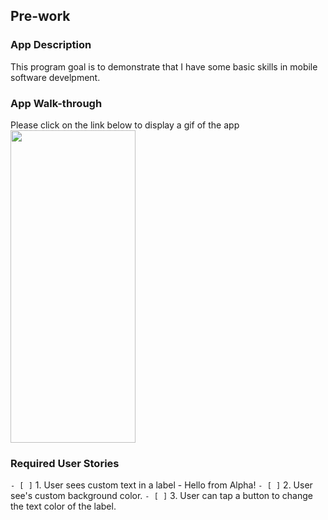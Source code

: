 ## Pre-work

### App Description
This program goal is to demonstrate that I have some basic skills in
mobile software develpment.


### App Walk-through

Please click on the link below to display a gif of the app
<img src="https://gph.is/g/EvWn3y7" width=200 height = 500><br>


### Required User Stories
`- [ ]` 1. User sees custom text in a label - Hello from Alpha!
`- [ ]` 2. User see's custom background color.
`- [ ]` 3. User can tap a button to change the text color of the label.
